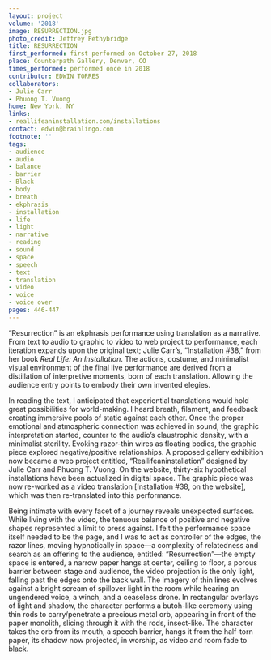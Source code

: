 ```yaml
---
layout: project
volume: '2018'
image: RESURRECTION.jpg
photo_credit: Jeffrey Pethybridge
title: RESURRECTION
first_performed: first performed on October 27, 2018
place: Counterpath Gallery, Denver, CO
times_performed: performed once in 2018
contributor: EDWIN TORRES
collaborators: 
- Julie Carr
- Phuong T. Vuong
home: New York, NY
links:
- reallifeaninstallation.com/installations
contact: edwin@brainlingo.com
footnote: ''
tags:
- audience
- audio
- balance
- barrier
- Black
- body
- breath
- ekphrasis
- installation
- life
- light
- narrative
- reading
- sound
- space
- speech
- text
- translation
- video
- voice
- voice over
pages: 446-447
---
```


“Resurrection” is an ekphrasis performance using translation as a narrative. From text to audio to graphic to video to web project to performance, each iteration expands upon the original text; Julie Carr’s, “Installation #38,” from her book _Real Life: An Installation_. The actions, costume, and minimalist visual environment of the final live performance are derived from a distillation of interpretive moments, born of each translation. Allowing the audience entry points to embody their own invented elegies.

In reading the text, I anticipated that experiential translations would hold great possibilities for world-making. I heard breath, filament, and feedback creating immersive pools of static against each other. Once the proper emotional and atmospheric connection was achieved in sound, the graphic interpretation started, counter to the audio’s claustrophic density, with a minimalist sterility. Evoking razor-thin wires as floating bodies, the graphic piece explored negative/positive relationships. A proposed gallery exhibition now became a web project entitled, “Reallifeaninstallation” designed by Julie Carr and Phuong T. Vuong. On the website, thirty-six hypothetical installations have been actualized in digital space. The graphic piece was now re-worked as a video translation [Installation #38, on the website], which was then re-translated into this performance.

Being intimate with every facet of a journey reveals unexpected surfaces. While living with the video, the tenuous balance of positive and negative shapes represented a limit to press against. I felt the performance space itself needed to be the page, and I was to act as controller of the edges, the razor lines, moving hypnotically in space—a complexity of relatedness and search as an offering to the audience, entitled: “Resurrection”—the empty space is entered, a narrow paper hangs at center, ceiling to floor, a porous barrier between stage and audience, the video projection is the only light, falling past the edges onto the back wall. The imagery of thin lines evolves against a bright scream of spillover light in the room while hearing an ungendered voice, a winch, and a ceaseless drone. In rectangular overlays of light and shadow, the character performs a butoh-like ceremony using thin rods to carry/penetrate a precious metal orb, appearing in front of the paper monolith, slicing through it with the rods, insect-like. The character takes the orb from its mouth, a speech barrier, hangs it from the half-torn paper, its shadow now projected, in worship, as video and room fade to black.
